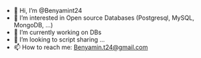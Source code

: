 - 👋 Hi, I’m @Benyamint24
- 👀 I’m interested in Open source Databases (Postgresql, MySQL, MongoDB, ...) 
- 🌱 I’m currently working on DBs
- 💞️ I’m looking to script sharing ...
- 📫 How to reach me: Benyamin.t24@gmail.com

<!---
Benyamint24/Benyamint24 is a ✨ special ✨ repository because its `README.md` (this file) appears on your GitHub profile.
You can click the Preview link to take a look at your changes.
--->
